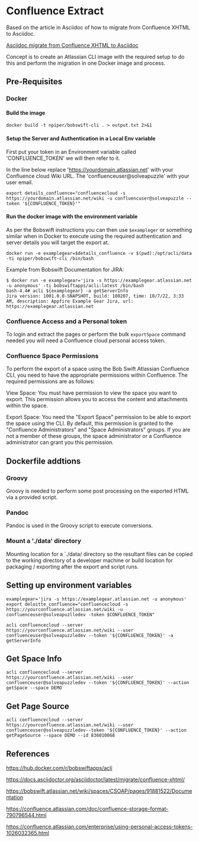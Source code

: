# Confluence Extract

Based on the article in Asciidoc of how to migrate from Confluence XHTML to Asciidoc.

[Asciidoc migrate from Confluence XHTML to Asciidoc](https://docs.asciidoctor.org/asciidoctor/latest/migrate/confluence-xhtml/)

Concept is to create an Atlassian CLI image with the required setup to do this and perform the migration in one Docker image and process.

## Pre-Requisites

### Docker

#### Build the image

```
docker build -t npiper/bobswift-cli . > output.txt 2>&1
```

#### Setup the Server and Authentication in a Local Env variable

First put your token in an Environment variable called 'CONFLUENCE_TOKEN' we will then refer to it.

In the line below replace 'https://yourdomain.atlassian.net' with your Confluence cloud Wiki URL. The 'confluenceuser@solveapuzzle' with your user email.

```
export details_confluence="confluencecloud -s https://yourdomain.atlassian.net/wiki -u confluencuser@solveapuzzle --token '${CONFLUENCE_TOKEN}'"

```

#### Run the docker image with the environment variable

As per the Bobswift instructions you can then use `$exampleger` or something similar when in Docker to execute using the required authentication and server details you will target the export at.

```
docker run -e examplegear=$details_confluence -v $(pwd):/opt/acli/data -ti npiper/bobswift-cli /bin/bash
```

Example from Bobswift Documentation for JIRA:
```
$ docker run -e examplegear='jira -s https://examplegear.atlassian.net -u anonymous' -ti bobswiftapps/acli:latest /bin/bash
bash-4.4# acli ${examplegear} -a getServerInfo
Jira version: 1001.0.0-SNAPSHOT, build: 100207, time: 10/7/22, 3:33 AM, description: Appfire Example Gear Jira, url: https://examplegear.atlassian.net

```


### Confluence Access and a Personal token

To login and extract the pages or perform the bulk `exportSpace` command needed you will need a Confluence cloud personal access token.


### Confluence Space Permissions

To perform the export of a space using the Bob Swift Atlassian Confluence CLI, you need to have the appropriate permissions within Confluence. The required permissions are as follows:

View Space: You must have permission to view the space you want to export. This permission allows you to access the content and attachments within the space.

Export Space: You need the "Export Space" permission to be able to export the space using the CLI. By default, this permission is granted to the "Confluence Administrators" and "Space Administrators" groups. If you are not a member of these groups, the space administrator or a Confluence administrator can grant you this permission.


## Dockerfile addtions

### Groovy

Groovy is needed to perform some post processing on the exported HTML via a provided script.

### Pandoc

Pandoc is used in the Groovy script to execute conversions.

### Mount a './data' directory

Mounting location for a `./data/ directory so the resultant files can be copied to the working directory of a developer machine or build location for packaging / exporting after the export and script runs.


## Setting up environment variables

```
examplegear='jira -s https://examplegear.atlassian.net -u anonymous'
export deloitte_confluence="confluencecloud -s https://yourconfluence.atlassian.net/wiki -u confluenceuser@solveapuzlledev -token $CONFLUENCE_TOKEN"
```

```
acli confluencecloud --server https://yourconfluence.atlassian.net/wiki --user confluenceuser@solveapuzzledev --token '${CONFLUENCE_TOKEN}' -a getServerInfo
```

## Get Space Info

```
acli confluencecloud --server https://yourconfluence.atlassian.net/wiki --user confluenceuser@solveapuzzledev --token '${CONFLUENCE_TOKEN}' --action getSpace --space DEMO
```

## Get Page Source

```
acli confluencecloud --server https://yourconfluence.atlassian.net/wiki --user confluenceuser@solveapuzzledev--token '${CONFLUENCE_TOKEN}' --action getPageSource --space DEMO --id 836010068
```



## References

https://hub.docker.com/r/bobswiftapps/acli

https://docs.asciidoctor.org/asciidoctor/latest/migrate/confluence-xhtml/

https://bobswift.atlassian.net/wiki/spaces/CSOAP/pages/91881522/Documentation

https://confluence.atlassian.com/doc/confluence-storage-format-790796544.html

https://confluence.atlassian.com/enterprise/using-personal-access-tokens-1026032365.html
